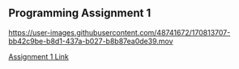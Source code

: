 
## Programming Assignment 1

https://user-images.githubusercontent.com/48741672/170813707-bb42c9be-b8d1-437a-b027-b8b87ea0de39.mov

[Assignment 1 Link](https://cs193p.sites.stanford.edu/sites/g/files/sbiybj16636/files/media/file/assignment_1.pdf)


